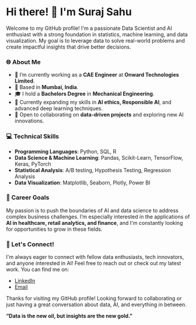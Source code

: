 # Hi there! 👋 I'm Suraj Sahu
Welcome to my GitHub profile! I'm a passionate Data Scientist and AI enthusiast with a strong foundation in statistics, machine learning, and data visualization. 
My goal is to leverage data to solve real-world problems and create impactful insights that drive better decisions.

### 🌐 About Me
- 💼 I’m currently working as a **CAE Engineer** at **Onward Technologies Limited**.
- 📍 Based in **Mumbai, India**.
- 🎓 I hold a **Bachelors Degree** in **Mechanical Engineering**.
- 🌱 Currently expanding my skills in **AI ethics, Responsible AI**, and advanced deep learning techniques.
- 🚀 Open to collaborating on **data-driven projects** and exploring new AI innovations.

### 💻 Technical Skills
- **Programming Languages**: Python, SQL, R
- **Data Science & Machine Learning**: Pandas, Scikit-Learn, TensorFlow, Keras, PyTorch
- **Statistical Analysis**: A/B testing, Hypothesis Testing, Regression Analysis
- **Data Visualization**: Matplotlib, Seaborn, Plotly, Power BI

### 🎯 Career Goals
My passion is to push the boundaries of AI and data science to address complex business challenges. 
I’m especially interested in the applications of **AI in healthcare, retail analytics, and finance**, and I'm constantly looking for opportunities to grow in these fields.

### 💬 Let's Connect!
I'm always eager to connect with fellow data enthusiasts, tech innovators, and anyone interested in AI! Feel free to reach out or check out my latest work. You can find me on:

- [LinkedIn](https://www.linkedin.com/in/sahusuraj542)
- [Email](sahusuraj542@gmail.com)

Thanks for visiting my GitHub profile! Looking forward to collaborating or just having a great conversation about data, AI, and everything in between.

**“Data is the new oil, but insights are the new gold.”**
